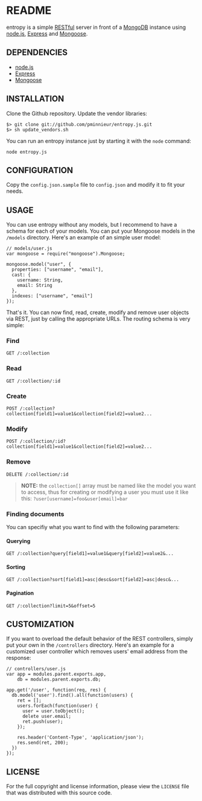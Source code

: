 README
======

entropy is a simple [RESTful][1] server in front of a [MongoDB][2] instance
using [node.js][3], [Express][4] and [Mongoose][5].

DEPENDENCIES
------------

* [node.js][3]
* [Express][4]
* [Mongoose][5]

INSTALLATION
------------

Clone the Github repository. Update the vendor libraries:

    $> git clone git://github.com/pminnieur/entropy.js.git
    $> sh update_vendors.sh


You can run an entropy instance just by starting it with the `node` command:

    node entropy.js


CONFIGURATION
-------------

Copy the `config.json.sample` file to `config.json` and modify it to fit your
needs.


USAGE
-----

You can use entropy without any models, but I recommend to have a schema for
each of your models. You can put your Mongoose models in the `/models`
directory. Here's an example of an simple user model:

    // models/user.js
    var mongoose = require("mongoose").Mongoose;

    mongoose.model("user", {
      properties: ["username", "email"],
      cast: {
        username: String,
        email: String
      },
      indexes: ["username", "email"]
    });


That's it. You can now find, read, create, modify and remove user objects via
REST, just by calling the appropriate URLs. The routing schema is very simple:

### Find

    GET /:collection


### Read

    GET /:collection/:id


### Create
    
    POST /:collection?collection[field1]=value1&collection[field2]=value2...


### Modify

    POST /:collection/:id?collection[field1]=value1&collection[field2]=value2...


### Remove

    DELETE /:collection/:id


> **NOTE:** the `collection[]` array must be named like the model you want to
> access, thus for creating or modifying a user you must use it like this:
> `?user[username]=foo&user[email]=bar`


### Finding documents

You can specifiy what you want to find with the following parameters:

#### Querying

    GET /:collection?query[field1]=value1&query[field2]=value2&...


#### Sorting

    GET /:collection?sort[field1]=asc|desc&sort[field2]=asc|desc&...


#### Pagination

    GET /:collection?limit=5&offset=5


CUSTOMIZATION
-------------

If you want to overload the default behavior of the REST controllers, simply
put your own in the `/controllers` directory. Here's an example for a customized
user controller which removes users' email address from the response:

    // controllers/user.js
    var app = modules.parent.exports.app,
        db = modules.parent.exports.db;
        
    app.get('/user', function(req, res) {
      db.model('user').find().all(function(users) {
        ret = [];
        users.forEach(function(user) {
          user = user.toObject();
          delete user.email;
          ret.push(user);
        });

        res.header('Content-Type', 'application/json');
        res.send(ret, 200);
      })
    });


LICENSE
-------

For the full copyright and license information, please view the `LICENSE` file
that was distributed with this source code.


[1]: http://en.wikipedia.org/wiki/Representational_State_Transfer
[2]: http://www.mongodb.org/
[3]: http://nodejs.org/
[4]: http://expressjs.com/
[5]: http://www.learnboost.com/mongoose/
